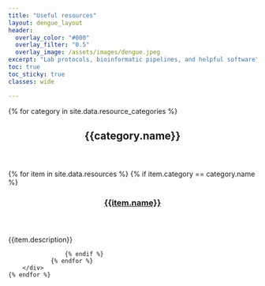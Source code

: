 ```yaml
---
title: "Useful resources"
layout: dengue_layout
header:
  overlay_color: "#000"
  overlay_filter: "0.5"
  overlay_image: /assets/images/dengue.jpeg
excerpt: "Lab protocols, bioinformatic pipelines, and helpful software"
toc: true
toc_sticky: true
classes: wide

---
```


<div>
    {% for category in site.data.resource_categories %}
        <header><h2> {{category.name}} </h2></header>
        <div>
                {% for item in site.data.resources %}
                    {% if item.category == category.name %}
                    <header><h3> <a href="{{item.link}}">{{item.name}} </a> </h3></header>
                    <p>{{item.description}} </p>
                        <!-- <figure class="effect-duke">
                            <img src="/assets/images/{{item.picture}}"/>
                            <figcaption>
                                <p>
                                    {{item.name}}<br>
                                    <span class="duke-description">{{item.description}}</span>
                                </p>
                                <a class="btn" href="{{item.link}}" style="color: white !important">Go to website</a>
                            </figcaption>			
                        </figure> -->

                    {% endif %}	
                {% endfor %}
        </div>
    {% endfor %}
</div> 